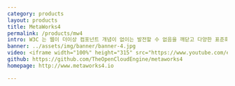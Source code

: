 ```yaml
---
category: products
layout: products
title: MetaWorks4
permalink: /products/mw4
intro: W3C 는 웹이 더이상 컴포넌트 개념이 없이는 발전할 수 없음을 깨닫고 다양한 표준화 활동을 하게 됩니다. 간단히는 CSS부터하여 웹 모듈의 공통적 속성을 관리하는 방법들을 제안하였습니다. 최근에는 웹자체가 HTML Tag 를 직접 선언하고 그속에 Javascript 행위 및 자료구조 그리고 템플릿을 정의하여 관리하 표준인 W3C Web Components 라는 표준이 기안되었습니다. 이를 지원하는 Polymer, VueJS 같은 구현체들이 이를 지원하고 있습니다. [Metaworks4] 프레임워크는 이러한 Web Component 표준을 지원하여 웹 개발을 태그의 이해만으로도 자바스크립트 등과 간섭없는 확장과 개발이 가능하게 합니다. 또한 MSA 의 사상에 근거한 단일페이지애플리케이션, 클라이언트 주도된 데이터 통합이 가능하며, Spring Hateoas 프레임워크와 연동되어 빠르게 기존 서비스들을 수준높은 REST 서비스 (Level3) 로 Expose 할 수 있습니다. 
banner: ../assets/img/banner/banner-4.jpg
video: <iframe width="100%" height="315" src="https://www.youtube.com/embed/izc_c1N3xkw" frameborder="0" allowfullscreen="" class="style-scope oce-sampler"></iframe>
github: https://github.com/TheOpenCloudEngine/metaworks4
homepage: http://www.metaworks4.io

---
```


<br>


